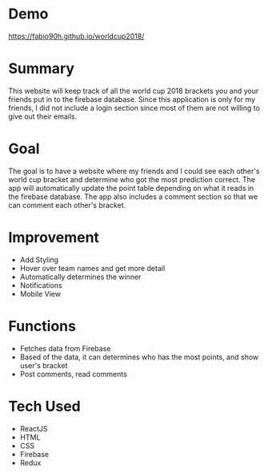 # Demo
https://fabio90h.github.io/worldcup2018/

# Summary
This website will keep track of all the world cup 2018 brackets you and your friends put in to the firebase database. Since this application is only for my friends, I did not include a login section since most of them are not willing to give out their emails. 

# Goal
The goal is to have a website where my friends and I could see each other's world cup bracket and determine who got the most prediction correct. The app will automatically update the point table depending on what it reads in the firebase database. The app also includes a comment section so that we can comment each other's bracket. 

# Improvement
- Add Styling
- Hover over team names and get more detail
- Automatically determines the winner
- Notifications
- Mobile View

# Functions
- Fetches data from Firebase
- Based of the data, it can determines who has the most points, and show user's bracket
- Post comments, read comments

# Tech Used
- ReactJS
- HTML
- CSS
- Firebase
- Redux
